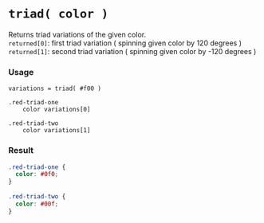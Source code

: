 # `triad( color )`

Returns triad variations of the given color.  
`returned[0]`: first triad variation ( spinning given color by 120 degrees )  
`returned[1]`: second triad variation ( spinning given color by -120 degrees )

### Usage

```stylus
variations = triad( #f00 )

.red-triad-one
    color variations[0]
    
.red-triad-two
    color variations[1]
```

### Result

```css
.red-triad-one {
  color: #0f0;
}
    
.red-triad-two {
  color: #00f;
}
```
